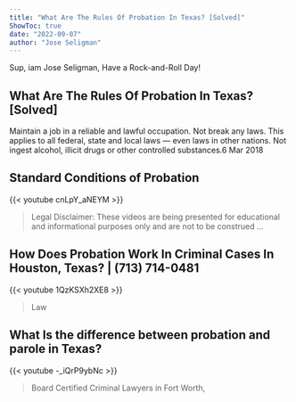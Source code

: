 ```yaml
---
title: "What Are The Rules Of Probation In Texas? [Solved]"
ShowToc: true 
date: "2022-09-07"
author: "Jose Seligman" 
---
```


Sup, iam Jose Seligman, Have a Rock-and-Roll Day!
## What Are The Rules Of Probation In Texas? [Solved]
 Maintain a job in a reliable and lawful occupation. Not break any laws. This applies to all federal, state and local laws — even laws in other nations. Not ingest alcohol, illicit drugs or other controlled substances.6 Mar 2018

## Standard Conditions of Probation
{{< youtube cnLpY_aNEYM >}}
>Legal Disclaimer: These videos are being presented for educational and informational purposes only and are not to be construed ...

## How Does Probation Work In Criminal Cases In Houston, Texas? | (713) 714-0481
{{< youtube 1QzKSXh2XE8 >}}
>Law

## What Is the difference between probation and parole in Texas?
{{< youtube -_iQrP9ybNc >}}
>Board Certified Criminal Lawyers in Fort Worth, 

